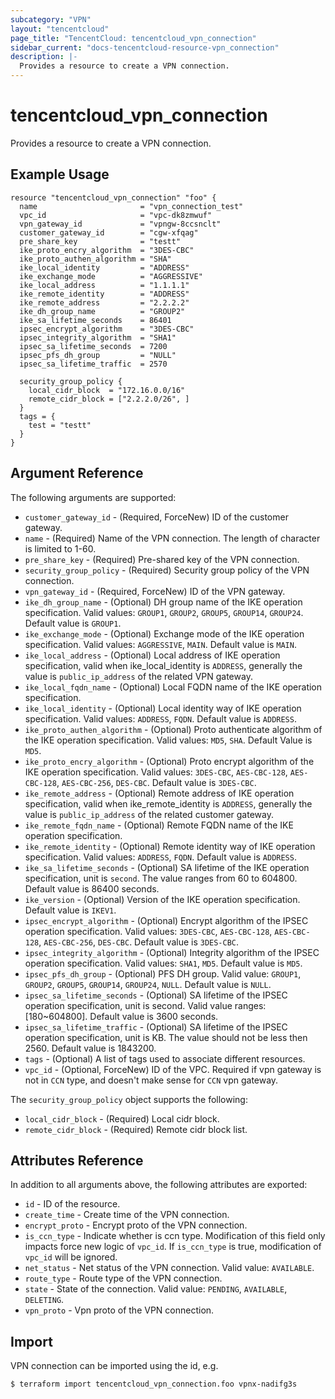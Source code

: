 ```yaml
---
subcategory: "VPN"
layout: "tencentcloud"
page_title: "TencentCloud: tencentcloud_vpn_connection"
sidebar_current: "docs-tencentcloud-resource-vpn_connection"
description: |-
  Provides a resource to create a VPN connection.
---
```


# tencentcloud_vpn_connection

Provides a resource to create a VPN connection.

## Example Usage

```hcl
resource "tencentcloud_vpn_connection" "foo" {
  name                       = "vpn_connection_test"
  vpc_id                     = "vpc-dk8zmwuf"
  vpn_gateway_id             = "vpngw-8ccsnclt"
  customer_gateway_id        = "cgw-xfqag"
  pre_share_key              = "testt"
  ike_proto_encry_algorithm  = "3DES-CBC"
  ike_proto_authen_algorithm = "SHA"
  ike_local_identity         = "ADDRESS"
  ike_exchange_mode          = "AGGRESSIVE"
  ike_local_address          = "1.1.1.1"
  ike_remote_identity        = "ADDRESS"
  ike_remote_address         = "2.2.2.2"
  ike_dh_group_name          = "GROUP2"
  ike_sa_lifetime_seconds    = 86401
  ipsec_encrypt_algorithm    = "3DES-CBC"
  ipsec_integrity_algorithm  = "SHA1"
  ipsec_sa_lifetime_seconds  = 7200
  ipsec_pfs_dh_group         = "NULL"
  ipsec_sa_lifetime_traffic  = 2570

  security_group_policy {
    local_cidr_block  = "172.16.0.0/16"
    remote_cidr_block = ["2.2.2.0/26", ]
  }
  tags = {
    test = "testt"
  }
}
```

## Argument Reference

The following arguments are supported:

* `customer_gateway_id` - (Required, ForceNew) ID of the customer gateway.
* `name` - (Required) Name of the VPN connection. The length of character is limited to 1-60.
* `pre_share_key` - (Required) Pre-shared key of the VPN connection.
* `security_group_policy` - (Required) Security group policy of the VPN connection.
* `vpn_gateway_id` - (Required, ForceNew) ID of the VPN gateway.
* `ike_dh_group_name` - (Optional) DH group name of the IKE operation specification. Valid values: `GROUP1`, `GROUP2`, `GROUP5`, `GROUP14`, `GROUP24`. Default value is `GROUP1`.
* `ike_exchange_mode` - (Optional) Exchange mode of the IKE operation specification. Valid values: `AGGRESSIVE`, `MAIN`. Default value is `MAIN`.
* `ike_local_address` - (Optional) Local address of IKE operation specification, valid when ike_local_identity is `ADDRESS`, generally the value is `public_ip_address` of the related VPN gateway.
* `ike_local_fqdn_name` - (Optional) Local FQDN name of the IKE operation specification.
* `ike_local_identity` - (Optional) Local identity way of IKE operation specification. Valid values: `ADDRESS`, `FQDN`. Default value is `ADDRESS`.
* `ike_proto_authen_algorithm` - (Optional) Proto authenticate algorithm of the IKE operation specification. Valid values: `MD5`, `SHA`. Default Value is `MD5`.
* `ike_proto_encry_algorithm` - (Optional) Proto encrypt algorithm of the IKE operation specification. Valid values: `3DES-CBC`, `AES-CBC-128`, `AES-CBC-128`, `AES-CBC-256`, `DES-CBC`. Default value is `3DES-CBC`.
* `ike_remote_address` - (Optional) Remote address of IKE operation specification, valid when ike_remote_identity is `ADDRESS`, generally the value is `public_ip_address` of the related customer gateway.
* `ike_remote_fqdn_name` - (Optional) Remote FQDN name of the IKE operation specification.
* `ike_remote_identity` - (Optional) Remote identity way of IKE operation specification. Valid values: `ADDRESS`, `FQDN`. Default value is `ADDRESS`.
* `ike_sa_lifetime_seconds` - (Optional) SA lifetime of the IKE operation specification, unit is `second`. The value ranges from 60 to 604800. Default value is 86400 seconds.
* `ike_version` - (Optional) Version of the IKE operation specification. Default value is `IKEV1`.
* `ipsec_encrypt_algorithm` - (Optional) Encrypt algorithm of the IPSEC operation specification. Valid values: `3DES-CBC`, `AES-CBC-128`, `AES-CBC-128`, `AES-CBC-256`, `DES-CBC`. Default value is `3DES-CBC`.
* `ipsec_integrity_algorithm` - (Optional) Integrity algorithm of the IPSEC operation specification. Valid values: `SHA1`, `MD5`. Default value is `MD5`.
* `ipsec_pfs_dh_group` - (Optional) PFS DH group. Valid value: `GROUP1`, `GROUP2`, `GROUP5`, `GROUP14`, `GROUP24`, `NULL`. Default value is `NULL`.
* `ipsec_sa_lifetime_seconds` - (Optional) SA lifetime of the IPSEC operation specification, unit is second. Valid value ranges: [180~604800]. Default value is 3600 seconds.
* `ipsec_sa_lifetime_traffic` - (Optional) SA lifetime of the IPSEC operation specification, unit is KB. The value should not be less then 2560. Default value is 1843200.
* `tags` - (Optional) A list of tags used to associate different resources.
* `vpc_id` - (Optional, ForceNew) ID of the VPC. Required if vpn gateway is not in `CCN` type, and doesn't make sense for `CCN` vpn gateway.

The `security_group_policy` object supports the following:

* `local_cidr_block` - (Required) Local cidr block.
* `remote_cidr_block` - (Required) Remote cidr block list.

## Attributes Reference

In addition to all arguments above, the following attributes are exported:

* `id` - ID of the resource.
* `create_time` - Create time of the VPN connection.
* `encrypt_proto` - Encrypt proto of the VPN connection.
* `is_ccn_type` - Indicate whether is ccn type. Modification of this field only impacts force new logic of `vpc_id`. If `is_ccn_type` is true, modification of `vpc_id` will be ignored.
* `net_status` - Net status of the VPN connection. Valid value: `AVAILABLE`.
* `route_type` - Route type of the VPN connection.
* `state` - State of the connection. Valid value: `PENDING`, `AVAILABLE`, `DELETING`.
* `vpn_proto` - Vpn proto of the VPN connection.


## Import

VPN connection can be imported using the id, e.g.

```
$ terraform import tencentcloud_vpn_connection.foo vpnx-nadifg3s
```

